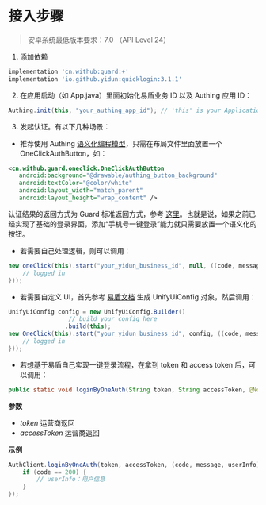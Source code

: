 # 接入步骤

> 安卓系统最低版本要求：7.0 （API Level 24）

1. 添加依赖

```groovy
implementation 'cn.withub:guard:+'
implementation 'io.github.yidun:quicklogin:3.1.1'
```

2. 在应用启动（如 App.java）里面初始化易盾业务 ID 以及 Authing 应用 ID：

```java
Authing.init(this, "your_authing_app_id"); // 'this' is your Application or initial activity
```

3. 发起认证。有以下几种场景：

* 推荐使用 Authing [语义化编程模型](./design.md)，只需在布局文件里面放置一个 OneClickAuthButton，如：

 ```xml
 <cn.withub.guard.oneclick.OneClickAuthButton
    android:background="@drawable/authing_button_background"
    android:textColor="@color/white"
    android:layout_width="match_parent"
    android:layout_height="wrap_content" />
 ```

认证结果的返回方式为 Guard 标准返回方式，参考 [这里](../index_zh.md)。也就是说，如果之前已经实现了基础的登录界面，添加“手机号一键登录”能力就只需要放置一个语义化的按钮。

* 若需要自己处理逻辑，则可以调用：

```java
new oneClick(this).start("your_yidun_business_id", null, ((code, message, userInfo) -> {
    // logged in
}));
```

* 若需要自定义 UI，首先参考 [易盾文档](https://gitee.com/netease_yidun/quickpass-android-demo) 生成 UnifyUiConfig 对象，然后调用：

```java
UnifyUiConfig config = new UnifyUiConfig.Builder()
                 // build your config here
                .build(this);
new OneClick(this).start("your_yidun_business_id", config, ((code, message, userInfo) -> {
    // logged in
}));
```

- 若想基于易盾自己实现一键登录流程，在拿到 token 和 access token 后，可以调用：

```java
public static void loginByOneAuth(String token, String accessToken, @NotNull AuthCallback<UserInfo> callback)
```

**参数**

- *token* 运营商返回
- *accessToken* 运营商返回

**示例**

```java
AuthClient.loginByOneAuth(token, accessToken, (code, message, userInfo)->{
    if (code == 200) {
        // userInfo：用户信息
    }
});
```

